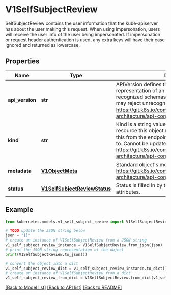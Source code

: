 # V1SelfSubjectReview

SelfSubjectReview contains the user information that the kube-apiserver has about the user making this request. When using impersonation, users will receive the user info of the user being impersonated.  If impersonation or request header authentication is used, any extra keys will have their case ignored and returned as lowercase.

## Properties

Name | Type | Description | Notes
------------ | ------------- | ------------- | -------------
**api_version** | **str** | APIVersion defines the versioned schema of this representation of an object. Servers should convert recognized schemas to the latest internal value, and may reject unrecognized values. More info: https://git.k8s.io/community/contributors/devel/sig-architecture/api-conventions.md#resources | [optional] 
**kind** | **str** | Kind is a string value representing the REST resource this object represents. Servers may infer this from the endpoint the client submits requests to. Cannot be updated. In CamelCase. More info: https://git.k8s.io/community/contributors/devel/sig-architecture/api-conventions.md#types-kinds | [optional] 
**metadata** | [**V1ObjectMeta**](V1ObjectMeta.md) | Standard object&#39;s metadata. More info: https://git.k8s.io/community/contributors/devel/sig-architecture/api-conventions.md#metadata | [optional] 
**status** | [**V1SelfSubjectReviewStatus**](V1SelfSubjectReviewStatus.md) | Status is filled in by the server with the user attributes. | [optional] 

## Example

```python
from kubernetes.models.v1_self_subject_review import V1SelfSubjectReview

# TODO update the JSON string below
json = "{}"
# create an instance of V1SelfSubjectReview from a JSON string
v1_self_subject_review_instance = V1SelfSubjectReview.from_json(json)
# print the JSON string representation of the object
print(V1SelfSubjectReview.to_json())

# convert the object into a dict
v1_self_subject_review_dict = v1_self_subject_review_instance.to_dict()
# create an instance of V1SelfSubjectReview from a dict
v1_self_subject_review_from_dict = V1SelfSubjectReview.from_dict(v1_self_subject_review_dict)
```
[[Back to Model list]](../README.md#documentation-for-models) [[Back to API list]](../README.md#documentation-for-api-endpoints) [[Back to README]](../README.md)



